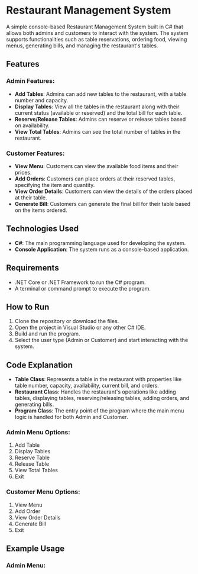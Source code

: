 # Restaurant Management System

A simple console-based Restaurant Management System built in C# that allows both admins and customers to interact with the system. The system supports functionalities such as table reservations, ordering food, viewing menus, generating bills, and managing the restaurant's tables.

## Features

### Admin Features:
- **Add Tables**: Admins can add new tables to the restaurant, with a table number and capacity.
- **Display Tables**: View all the tables in the restaurant along with their current status (available or reserved) and the total bill for each table.
- **Reserve/Release Tables**: Admins can reserve or release tables based on availability.
- **View Total Tables**: Admins can see the total number of tables in the restaurant.

### Customer Features:
- **View Menu**: Customers can view the available food items and their prices.
- **Add Orders**: Customers can place orders at their reserved tables, specifying the item and quantity.
- **View Order Details**: Customers can view the details of the orders placed at their table.
- **Generate Bill**: Customers can generate the final bill for their table based on the items ordered.

## Technologies Used
- **C#**: The main programming language used for developing the system.
- **Console Application**: The system runs as a console-based application.

## Requirements
- .NET Core or .NET Framework to run the C# program.
- A terminal or command prompt to execute the program.

## How to Run

1. Clone the repository or download the files.
2. Open the project in Visual Studio or any other C# IDE.
3. Build and run the program.
4. Select the user type (Admin or Customer) and start interacting with the system.

## Code Explanation

- **Table Class**: Represents a table in the restaurant with properties like table number, capacity, availability, current bill, and orders.
- **Restaurant Class**: Handles the restaurant's operations like adding tables, displaying tables, reserving/releasing tables, adding orders, and generating bills.
- **Program Class**: The entry point of the program where the main menu logic is handled for both Admin and Customer.

### Admin Menu Options:
1. Add Table
2. Display Tables
3. Reserve Table
4. Release Table
5. View Total Tables
6. Exit

### Customer Menu Options:
1. View Menu
2. Add Order
3. View Order Details
4. Generate Bill
5. Exit

## Example Usage

### Admin Menu:
